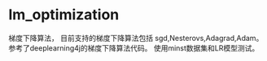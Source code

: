 # lm_optimization
梯度下降算法，
目前支持的梯度下降算法包括 sgd,Nesterovs,Adagrad,Adam。参考了deeplearning4j的梯度下降算法代码。
使用minst数据集和LR模型测试。
